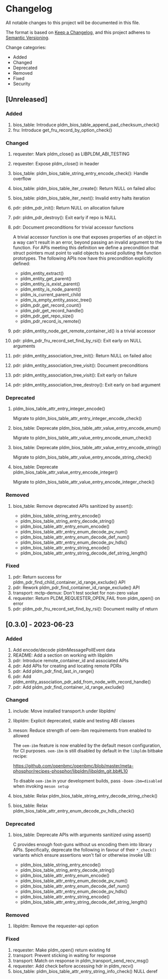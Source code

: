 # Changelog

All notable changes to this project will be documented in this file.

The format is based on [Keep a Changelog](https://keepachangelog.com/en/1.0.0/),
and this project adheres to
[Semantic Versioning](https://semver.org/spec/v2.0.0.html).

Change categories:

- Added
- Changed
- Deprecated
- Removed
- Fixed
- Security

## [Unreleased]

### Added

1. bios_table: Introduce pldm_bios_table_append_pad_checksum_check()
2. fru: Introduce get_fru_record_by_option_check()

### Changed

1. requester: Mark pldm_close() as LIBPLDM_ABI_TESTING
2. requester: Expose pldm_close() in header
3. bios_table: pldm_bios_table_string_entry_encode_check(): Handle overflow
4. bios_table: pldm_bios_table_iter_create(): Return NULL on failed alloc
5. bios_table: pldm_bios_table_iter_next(): Invalid entry halts iteration
6. pdr: pldm_pdr_init(): Return NULL on allocation failure
7. pdr: pldm_pdr_destroy(): Exit early if repo is NULL
8. pdr: Document preconditions for trivial accessor functions

   A trivial accessor function is one that exposes properties of an object in a
   way can't result in an error, beyond passing an invalid argument to the
   function. For APIs meeting this definition we define a precondition that
   struct pointers must point to valid objects to avoid polluting the function
   prototypes. The following APIs now have this precondition explicitly defined:

   - pldm_entity_extract()
   - pldm_entity_get_parent()
   - pldm_entity_is_exist_parent()
   - pldm_entity_is_node_parent()
   - pldm_is_current_parent_child
   - pldm_is_empty_entity_assoc_tree()
   - pldm_pdr_get_record_count()
   - pldm_pdr_get_record_handle()
   - pldm_pdr_get_repo_size()
   - pldm_pdr_record_is_remote()

9. pdr: pldm_entity_node_get_remote_container_id() is a trivial accessor
10. pdr: pldm_pdr_fru_record_set_find_by_rsi(): Exit early on NULL arguments
11. pdr: pldm_entity_association_tree_init(): Return NULL on failed alloc
12. pdr: pldm_entity_association_tree_visit(): Document preconditions
13. pdr: pldm_entity_association_tree_visit(): Exit early on failure
14. pdr: pldm_entity_association_tree_destroy(): Exit early on bad argument

### Deprecated

1. pldm_bios_table_attr_entry_integer_encode()

   Migrate to pldm_bios_table_attr_entry_integer_encode_check()

2. bios_table: Deprecate pldm_bios_table_attr_value_entry_encode_enum()

   Migrate to pldm_bios_table_attr_value_entry_encode_enum_check()

3. bios_table: Deprecate pldm_bios_table_attr_value_entry_encode_string()

   Migrate to pldm_bios_table_attr_value_entry_encode_string_check()

4. bios_table: Deprecate pldm_bios_table_attr_value_entry_encode_integer()

   Migrate to pldm_bios_table_attr_value_entry_encode_integer_check()

### Removed

1. bios_table: Remove deprecated APIs sanitized by assert():

   - pldm_bios_table_string_entry_encode()
   - pldm_bios_table_string_entry_decode_string()
   - pldm_bios_table_attr_entry_enum_encode()
   - pldm_bios_table_attr_entry_enum_decode_pv_num()
   - pldm_bios_table_attr_entry_enum_decode_def_num()
   - pldm_bios_table_attr_entry_enum_decode_pv_hdls()
   - pldm_bios_table_attr_entry_string_encode()
   - pldm_bios_table_attr_entry_string_decode_def_string_length()

### Fixed

1. pdr: Return success for pldm_pdr_find_child_container_id_range_exclude() API
2. pdr: Rework pldm_pdr_find_container_id_range_exclude() API
3. transport: mctp-demux: Don't test socket for non-zero value
4. requester: Return PLDM_REQUESTER_OPEN_FAIL from pldm_open() on error
5. pdr: pldm_pdr_fru_record_set_find_by_rsi(): Document reality of return

## [0.3.0] - 2023-06-23

### Added

1. Add encode/decode pldmMessagePollEvent data
2. README: Add a section on working with libpldm
3. pdr: Introduce remote_container_id and associated APIs
4. pdr: Add APIs for creating and locating remote PDRs
5. pdr: Add pldm_pdr_find_last_in_range()
6. pdr: Add pldm_entity_association_pdr_add_from_node_with_record_handle()
7. pdr: Add pldm_pdr_find_container_id_range_exclude()

### Changed

1. include: Move installed transport.h under libpldm/
2. libpldm: Explicit deprecated, stable and testing ABI classes
3. meson: Reduce strength of oem-ibm requirements from enabled to allowed

   The `oem-ibm` feature is now enabled by the default meson configuration, for
   CI purposes. `oem-ibm` is still disabled by default in the `libpldm` bitbake
   recipe:

   https://github.com/openbmc/openbmc/blob/master/meta-phosphor/recipes-phosphor/libpldm/libpldm_git.bb#L10

   To disable `oem-ibm` in your development builds, pass `-Doem-ibm=disabled`
   when invoking `meson setup`

4. bios_table: Relax pldm_bios_table_string_entry_decode_string_check()
5. bios_table: Relax pldm_bios_table_attr_entry_enum_decode_pv_hdls_check()

### Deprecated

1. bios_table: Deprecate APIs with arguments sanitized using assert()

   C provides enough foot-guns without us encoding them into library APIs.
   Specifically, deprecate the following in favour of their `*_check()` variants
   which ensure assertions won't fail or otherwise invoke UB:

   - pldm_bios_table_string_entry_encode()
   - pldm_bios_table_string_entry_decode_string()
   - pldm_bios_table_attr_entry_enum_encode()
   - pldm_bios_table_attr_entry_enum_decode_pv_num()
   - pldm_bios_table_attr_entry_enum_decode_def_num()
   - pldm_bios_table_attr_entry_enum_decode_pv_hdls()
   - pldm_bios_table_attr_entry_string_encode()
   - pldm_bios_table_attr_entry_string_decode_def_string_length()

### Removed

1. libpldm: Remove the requester-api option

### Fixed

1. requester: Make pldm_open() return existing fd
2. transport: Prevent sticking in waiting for response
3. transport: Match on response in pldm_transport_send_recv_msg()
4. requester: Add check before accessing hdr in pldm_recv()
5. bios_table: pldm_bios_table_attr_entry_string_info_check() NULL deref
